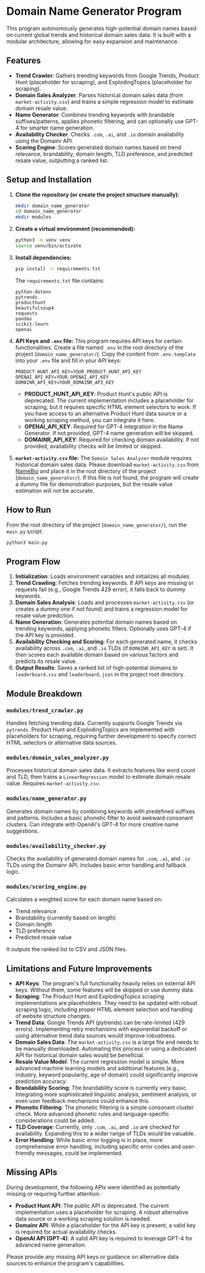 # Domain Name Generator Program

This program autonomously generates high-potential domain names based on current global trends and historical domain sales data. It is built with a modular architecture, allowing for easy expansion and maintenance.

## Features

- **Trend Crawler**: Gathers trending keywords from Google Trends, Product Hunt (placeholder for scraping), and ExplodingTopics (placeholder for scraping).
- **Domain Sales Analyzer**: Parses historical domain sales data (from `market-activity.csv`) and trains a simple regression model to estimate domain resale value.
- **Name Generator**: Combines trending keywords with brandable suffixes/patterns, applies phonetic filtering, and can optionally use GPT-4 for smarter name generation.
- **Availability Checker**: Checks `.com`, `.ai`, and `.io` domain availability using the Domainr API.
- **Scoring Engine**: Scores generated domain names based on trend relevance, brandability, domain length, TLD preference, and predicted resale value, outputting a ranked list.

## Setup and Installation

1.  **Clone the repository (or create the project structure manually):**
    ```bash
    mkdir domain_name_generator
    cd domain_name_generator
    mkdir modules
    ```

2.  **Create a virtual environment (recommended):**
    ```bash
    python3 -m venv venv
    source venv/bin/activate
    ```

3.  **Install dependencies:**
    ```bash
    pip install -r requirements.txt
    ```
    The `requirements.txt` file contains:
    ```
    python-dotenv
    pytrends
    producthunt
    beautifulsoup4
    requests
    pandas
    scikit-learn
    openai
    ```

4.  **API Keys and `.env` file:**
    This program requires API keys for certain functionalities. Create a file named `.env` in the root directory of the project (`domain_name_generator/`). Copy the content from `.env.template` into your `.env` file and fill in your API keys:

    ```
    PRODUCT_HUNT_API_KEY=YOUR_PRODUCT_HUNT_API_KEY
    OPENAI_API_KEY=YOUR_OPENAI_API_KEY
    DOMAINR_API_KEY=YOUR_DOMAINR_API_KEY
    ```
    *   **PRODUCT_HUNT_API_KEY**: Product Hunt's public API is deprecated. The current implementation includes a placeholder for scraping, but it requires specific HTML element selectors to work. If you have access to an alternative Product Hunt data source or a working scraping method, you can integrate it here.
    *   **OPENAI_API_KEY**: Required for GPT-4 integration in the Name Generator. If not provided, GPT-4 name generation will be skipped.
    *   **DOMAINR_API_KEY**: Required for checking domain availability. If not provided, availability checks will be limited or skipped.

5.  **`market-activity.csv` file:**
    The `Domain Sales Analyzer` module requires historical domain sales data. Please download `market-activity.csv` from [NameBio](https://namebio.com/) and place it in the root directory of the project (`domain_name_generator/`). If this file is not found, the program will create a dummy file for demonstration purposes, but the resale value estimation will not be accurate.

## How to Run

From the root directory of the project (`domain_name_generator/`), run the `main.py` script:

```bash
python3 main.py
```

## Program Flow

1.  **Initialization**: Loads environment variables and initializes all modules.
2.  **Trend Crawling**: Fetches trending keywords. If API keys are missing or requests fail (e.g., Google Trends 429 error), it falls back to dummy keywords.
3.  **Domain Sales Analysis**: Loads and processes `market-activity.csv` (or creates a dummy one if not found) and trains a regression model for resale value prediction.
4.  **Name Generation**: Generates potential domain names based on trending keywords, applying phonetic filters. Optionally uses GPT-4 if the API key is provided.
5.  **Availability Checking and Scoring**: For each generated name, it checks availability across `.com`, `.ai`, and `.io` TLDs (if `DOMAINR_API_KEY` is set). It then scores each available domain based on various factors and predicts its resale value.
6.  **Output Results**: Saves a ranked list of high-potential domains to `leaderboard.csv` and `leaderboard.json` in the project root directory.

## Module Breakdown

### `modules/trend_crawler.py`
Handles fetching trending data. Currently supports Google Trends via `pytrends`. Product Hunt and ExplodingTopics are implemented with placeholders for scraping, requiring further development to specify correct HTML selectors or alternative data sources.

### `modules/domain_sales_analyzer.py`
Processes historical domain sales data. It extracts features like word count and TLD, then trains a `LinearRegression` model to estimate domain resale value. Requires `market-activity.csv`.

### `modules/name_generator.py`
Generates domain names by combining keywords with predefined suffixes and patterns. Includes a basic phonetic filter to avoid awkward consonant clusters. Can integrate with OpenAI's GPT-4 for more creative name suggestions.

### `modules/availability_checker.py`
Checks the availability of generated domain names for `.com`, `.ai`, and `.io` TLDs using the Domainr API. Includes basic error handling and fallback logic.

### `modules/scoring_engine.py`
Calculates a weighted score for each domain name based on:
-   Trend relevance
-   Brandability (currently based on length)
-   Domain length
-   TLD preference
-   Predicted resale value

It outputs the ranked list to CSV and JSON files.

## Limitations and Future Improvements

-   **API Keys**: The program's full functionality heavily relies on external API keys. Without them, some features will be skipped or use dummy data.
-   **Scraping**: The Product Hunt and ExplodingTopics scraping implementations are placeholders. They need to be updated with robust scraping logic, including proper HTML element selection and handling of website structure changes.
-   **Trend Data**: Google Trends API (pytrends) can be rate-limited (429 errors). Implementing retry mechanisms with exponential backoff or using alternative trend data sources would improve robustness.
-   **Domain Sales Data**: The `market-activity.csv` is a large file and needs to be manually downloaded. Automating this process or using a dedicated API for historical domain sales would be beneficial.
-   **Resale Value Model**: The current regression model is simple. More advanced machine learning models and additional features (e.g., industry, keyword popularity, age of domain) could significantly improve prediction accuracy.
-   **Brandability Scoring**: The brandability score is currently very basic. Integrating more sophisticated linguistic analysis, sentiment analysis, or even user feedback mechanisms could enhance this.
-   **Phonetic Filtering**: The phonetic filtering is a simple consonant cluster check. More advanced phonetic rules and language-specific considerations could be added.
-   **TLD Coverage**: Currently, only `.com`, `.ai`, and `.io` are checked for availability. Expanding this to a wider range of TLDs would be valuable.
-   **Error Handling**: While basic error logging is in place, more comprehensive error handling, including specific error codes and user-friendly messages, could be implemented.

## Missing APIs

During development, the following APIs were identified as potentially missing or requiring further attention:

-   **Product Hunt API**: The public API is deprecated. The current implementation uses a placeholder for scraping. A robust alternative data source or a working scraping solution is needed.
-   **Domainr API**: While a placeholder for the API key is present, a valid key is required for actual availability checks.
-   **OpenAI API (GPT-4)**: A valid API key is required to leverage GPT-4 for advanced name generation.

Please provide any missing API keys or guidance on alternative data sources to enhance the program's capabilities.

